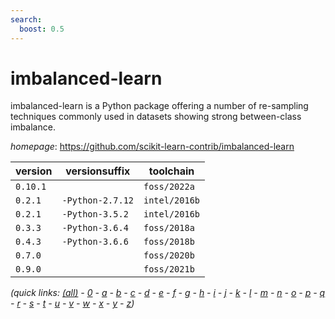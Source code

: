 ```yaml
---
search:
  boost: 0.5
---
```

# imbalanced-learn

imbalanced-learn is a Python package offering a number of re-sampling techniques commonly used in  datasets showing strong between-class imbalance.

*homepage*: <https://github.com/scikit-learn-contrib/imbalanced-learn>

version | versionsuffix | toolchain
--------|---------------|----------
``0.10.1`` |  | ``foss/2022a``
``0.2.1`` | ``-Python-2.7.12`` | ``intel/2016b``
``0.2.1`` | ``-Python-3.5.2`` | ``intel/2016b``
``0.3.3`` | ``-Python-3.6.4`` | ``foss/2018a``
``0.4.3`` | ``-Python-3.6.6`` | ``foss/2018b``
``0.7.0`` |  | ``foss/2020b``
``0.9.0`` |  | ``foss/2021b``


*(quick links: [(all)](../index.md) - [0](../0/index.md) - [a](../a/index.md) - [b](../b/index.md) - [c](../c/index.md) - [d](../d/index.md) - [e](../e/index.md) - [f](../f/index.md) - [g](../g/index.md) - [h](../h/index.md) - [i](../i/index.md) - [j](../j/index.md) - [k](../k/index.md) - [l](../l/index.md) - [m](../m/index.md) - [n](../n/index.md) - [o](../o/index.md) - [p](../p/index.md) - [q](../q/index.md) - [r](../r/index.md) - [s](../s/index.md) - [t](../t/index.md) - [u](../u/index.md) - [v](../v/index.md) - [w](../w/index.md) - [x](../x/index.md) - [y](../y/index.md) - [z](../z/index.md))*

